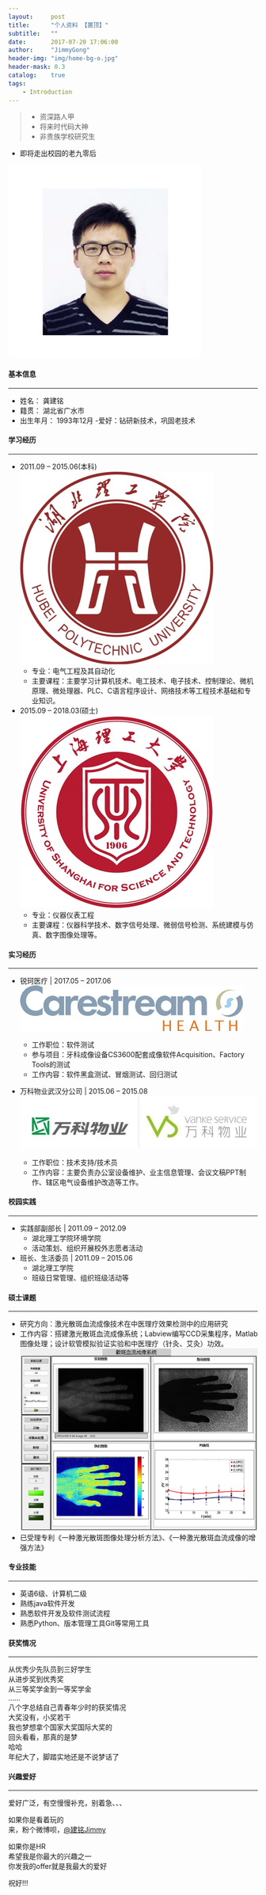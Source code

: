 ```yaml
---
layout:     post
title:      "个人资料 【置顶】"
subtitle:   ""
date:       2017-07-20 17:06:00
author:     "JimmyGong"
header-img: "img/home-bg-o.jpg"
header-mask: 0.3
catalog:    true
tags:
    - Introduction
---
```


>- 资深路人甲 
>- 将来时代码大神
>- 非贵族学校研究生
 - 即将走出校园的老九零后

![](/img/introduction/gongjianming.png )
#### 基本信息
---
- 姓名： 龚建铭
- 籍贯： 湖北省广水市
- 出生年月： 1993年12月
-爱好：钻研新技术，巩固老技术

#### 学习经历
---
- 2011.09 – 2015.06(本科)
![](/img/introduction/hbpu.png )
    - 专业：电气工程及其自动化
    - 主要课程：主要学习计算机技术、电工技术、电子技术、控制理论、微机原理、微处理器、PLC、C语言程序设计、网络技术等工程技术基础和专业知识。
- 2015.09 – 2018.03(硕士)
![](/img/introduction/usst.png )
    - 专业：仪器仪表工程
    - 主要课程：仪器科学技术、数字信号处理、微弱信号检测、系统建模与仿真、数字图像处理等。 

#### 实习经历
---
- 锐珂医疗 \| 2017.05 – 2017.06 
![](/img/introduction/carestream.jpg )
    - 工作职位：软件测试
    - 参与项目：牙科成像设备CS3600配套成像软件Acquisition、Factory Tools的测试
    - 工作内容：软件黑盒测试、冒烟测试、回归测试

- 万科物业武汉分公司 \| 2015.06 – 2015.08
![](/img/introduction/vanke.jpg )
    - 工作职位：技术支持/技术员
    - 工作内容：主要负责办公室设备维护、业主信息管理、会议文稿PPT制作、辖区电气设备维护改造等工作。

#### 校园实践
---
- 实践部副部长 \| 2011.09 – 2012.09
    - 湖北理工学院环境学院
    - 活动策划、组织开展校外志愿者活动
- 班长、生活委员 \| 2011.09 – 2015.06
    - 湖北理工学院
    - 班级日常管理、组织班级活动等

#### 硕士课题
---
- 研究方向：激光散斑血流成像技术在中医理疗效果检测中的应用研究
- 工作内容：搭建激光散斑血流成像系统；Labview编写CCD采集程序，Matlab图像处理；设计软管模拟验证实验和中医理疗（针灸、艾灸）功效。
![](/img/introduction/labview_UI.png )
- 已受理专利《一种激光散斑图像处理分析方法》、《一种激光散斑血流成像的增强方法》

#### 专业技能
---
- 英语6级、计算机二级
- 熟练java软件开发
- 熟悉软件开发及软件测试流程
- 熟悉Python、版本管理工具Git等常用工具

#### 获奖情况
---
从优秀少先队员到三好学生  
从进步奖到优秀奖  
从三等奖学金到一等奖学金      
……  
八个字总结自己青春年少时的获奖情况  
大奖没有，小奖若干  
我也梦想拿个国家大奖国际大奖的  
回头看看，那真的是梦  
哈哈  
年纪大了，脚踏实地还是不说梦话了  

#### 兴趣爱好
---
爱好广泛，有空慢慢补充，别着急、、、 
   
如果你是看着玩的  
来，粉个微博呗，[@建铭Jimmy](http://weibo.com/u/2545713307)   
  
如果你是HR  
希望我是你最大的兴趣之一   
你发我的offer就是我最大的爱好  
  
祝好!!!  





